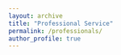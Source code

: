 ```yaml
---
layout: archive
title: "Professional Service"
permalink: /professionals/
author_profile: true
---
```

